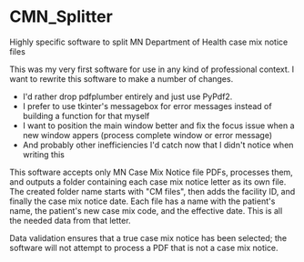 # CMN_Splitter
Highly specific software to split MN Department of Health case mix notice files

This was my very first software for use in any kind of professional context.
I want to rewrite this software to make a number of changes.
- I'd rather drop pdfplumber entirely and just use PyPdf2.
- I prefer to use tkinter's messagebox for error messages instead of building a function for that myself
- I want to position the main window better and fix the focus issue when a new window appers (process complete window or error message)
- And probably other inefficiencies I'd catch now that I didn't notice when writing this

This software accepts only MN Case Mix Notice file PDFs, processes them, and outputs a folder containing each case mix notice letter as its own file.
The created folder name starts with "CM files", then adds the facility ID, and finally the case mix notice date.
Each file has a name with the patient's name, the patient's new case mix code, and the effective date. This is all the needed data from that letter.

Data validation ensures that a true case mix notice has been selected; the software will not attempt to process a PDF that is not a case mix notice.

